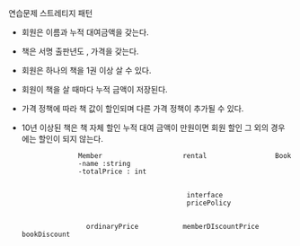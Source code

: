 연습문제
스트레티지 패턴 

- 회원은 이름과 누적 대여금액을 갖는다.
- 책은 서명 출판년도 , 가격을 갖는다.
- 회원은 하나의 책을 1권 이상 살 수 있다.
- 회원이 책을 살 때마다 누적 금액이 저장된다.
- 가격 정책에 따라 책 값이 할인되며 다른 가격 정책이 추가될 수 있다.
- 10년 이상된 책은 책 자체 할인 누적 대여 금액이 만원이면 회원 할인 그 외의 경우에는 할인이
되지 않는다.


                    Member                    rental                 Book
                    -name :string                                   
                    -totalPrice : int
                    
          
                                               interface
                                               pricePolicy
                      
                      
                      ordinaryPrice           memberDIscountPrice                bookDiscount
                      
                      